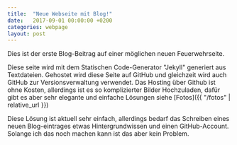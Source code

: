 ```yaml
---
title:  "Neue Webseite mit Blog!"
date:   2017-09-01 00:00:00 +0200
categories: webpage
layout: post
---
```


Dies ist der erste Blog-Beitrag auf einer möglichen neuen Feuerwehrseite.

Diese seite wird mit dem Statischen Code-Generator "Jekyll" generiert aus Textdateien. Gehostet wird diese Seite auf GitHub und gleichzeit wird auch GitHub zur Versionsverwaltung verwendet. Das Hosting über Github ist ohne Kosten, allerdings ist es so komplizierter Bilder Hochzuladen, dafür gibt es aber sehr elegante und einfache Lösungen siehe [Fotos]({{ "/fotos" | relative_url }})

Diese Lösung ist aktuell sehr einfach, allerdings bedarf das Schreiben eines neuen Blog-eintrages etwas Hintergrundwissen und einen GitHub-Account. Solange ich das noch machen kann ist das aber kein Problem.

[jekyll]: https://jekyllrb.com
[GitHub]:   https://github.com
